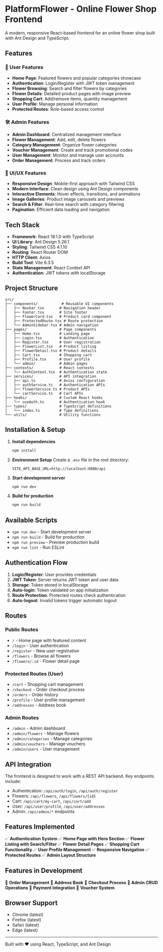 # PlatformFlower - Online Flower Shop Frontend

A modern, responsive React-based frontend for an online flower shop built with Ant Design and TypeScript.

## Features

### 🌸 User Features

- **Home Page**: Featured flowers and popular categories showcase
- **Authentication**: Login/Register with JWT token management
- **Flower Browsing**: Search and filter flowers by categories
- **Flower Details**: Detailed product pages with image preview
- **Shopping Cart**: Add/remove items, quantity management
- **User Profile**: Manage personal information
- **Protected Routes**: Role-based access control

### 🛠️ Admin Features

- **Admin Dashboard**: Centralized management interface
- **Flower Management**: Add, edit, delete flowers
- **Category Management**: Organize flower categories
- **Voucher Management**: Create and track promotional codes
- **User Management**: Monitor and manage user accounts
- **Order Management**: Process and track orders

### 🎨 UI/UX Features

- **Responsive Design**: Mobile-first approach with Tailwind CSS
- **Modern Interface**: Clean design using Ant Design components
- **Interactive Elements**: Hover effects, transitions, and animations
- **Image Galleries**: Product image carousels and previews
- **Search & Filter**: Real-time search with category filtering
- **Pagination**: Efficient data loading and navigation

## Tech Stack

- **Framework**: React 19.1.0 with TypeScript
- **UI Library**: Ant Design 5.26.1
- **Styling**: Tailwind CSS 4.1.10
- **Routing**: React Router DOM
- **HTTP Client**: Axios
- **Build Tool**: Vite 6.3.5
- **State Management**: React Context API
- **Authentication**: JWT tokens with localStorage

## Project Structure

```
src/
├── components/           # Reusable UI components
│   ├── Navbar.tsx       # Navigation header
│   ├── Footer.tsx       # Site footer
│   ├── FlowerCard.tsx   # Product card component
│   ├── ProtectedRoute.tsx # Route protection
│   └── AdminSidebar.tsx # Admin navigation
├── pages/               # Page components
│   ├── Home.tsx         # Landing page
│   ├── Login.tsx        # Authentication
│   ├── Register.tsx     # User registration
│   ├── FlowerList.tsx   # Product listing
│   ├── FlowerDetail.tsx # Product details
│   ├── Cart.tsx         # Shopping cart
│   ├── Profile.tsx      # User profile
│   └── admin/           # Admin pages
├── contexts/            # React contexts
│   └── AuthContext.tsx  # Authentication state
├── services/            # API integration
│   ├── api.ts           # Axios configuration
│   ├── authService.ts   # Authentication APIs
│   ├── flowerService.ts # Product APIs
│   └── cartService.ts   # Cart APIs
├── hooks/               # Custom React hooks
│   └── useAuth.ts       # Authentication hook
├── types/               # TypeScript definitions
│   └── index.ts         # Type definitions
└── utils/               # Utility functions
```

## Installation & Setup

1. **Install dependencies**

   ```bash
   npm install
   ```

2. **Environment Setup**
   Create a `.env` file in the root directory:

   ```env
   VITE_API_BASE_URL=http://localhost:8080/api
   ```

3. **Start development server**

   ```bash
   npm run dev
   ```

4. **Build for production**
   ```bash
   npm run build
   ```

## Available Scripts

- `npm run dev` - Start development server
- `npm run build` - Build for production
- `npm run preview` - Preview production build
- `npm run lint` - Run ESLint

## Authentication Flow

1. **Login/Register**: User provides credentials
2. **JWT Token**: Server returns JWT token and user data
3. **Storage**: Token stored in localStorage
4. **Auto-login**: Token validated on app initialization
5. **Route Protection**: Protected routes check authentication
6. **Auto-logout**: Invalid tokens trigger automatic logout

## Routes

### Public Routes

- `/` - Home page with featured content
- `/login` - User authentication
- `/register` - New user registration
- `/flowers` - Browse all flowers
- `/flowers/:id` - Flower detail page

### Protected Routes (User)

- `/cart` - Shopping cart management
- `/checkout` - Order checkout process
- `/orders` - Order history
- `/profile` - User profile management
- `/addresses` - Address book

### Admin Routes

- `/admin` - Admin dashboard
- `/admin/flowers` - Manage flowers
- `/admin/categories` - Manage categories
- `/admin/vouchers` - Manage vouchers
- `/admin/users` - User management

## API Integration

The frontend is designed to work with a REST API backend. Key endpoints include:

- Authentication: `/api/auth/login`, `/api/auth/register`
- Flowers: `/api/flowers`, `/api/flowers/{id}`
- Cart: `/api/cart/my-cart`, `/api/cart/add`
- User: `/api/user/profile`, `/api/user/addresses`
- Admin: `/api/admin/*` endpoints

## Features Implemented

✅ **Authentication System**
✅ **Home Page with Hero Section**
✅ **Flower Listing with Search/Filter**
✅ **Flower Detail Pages**
✅ **Shopping Cart Functionality**
✅ **User Profile Management**
✅ **Responsive Navigation**
✅ **Protected Routes**
✅ **Admin Layout Structure**

## Features in Development

🚧 **Order Management**
🚧 **Address Book**
🚧 **Checkout Process**
🚧 **Admin CRUD Operations**
🚧 **Payment Integration**
🚧 **Voucher System**

## Browser Support

- Chrome (latest)
- Firefox (latest)
- Safari (latest)
- Edge (latest)

---

Built with ❤️ using React, TypeScript, and Ant Design
